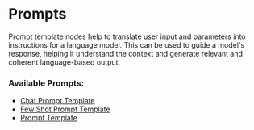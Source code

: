 # Prompts

Prompt template nodes help to translate user input and parameters into instructions for a language model. This can be used to guide a model's response, helping it understand the context and generate relevant and coherent language-based output.

### Available Prompts:

* [Chat Prompt Template](chat-prompt-template.md)
* [Few Shot Prompt Template](few-shot-prompt-template.md)
* [Prompt Template](prompt-template.md)

